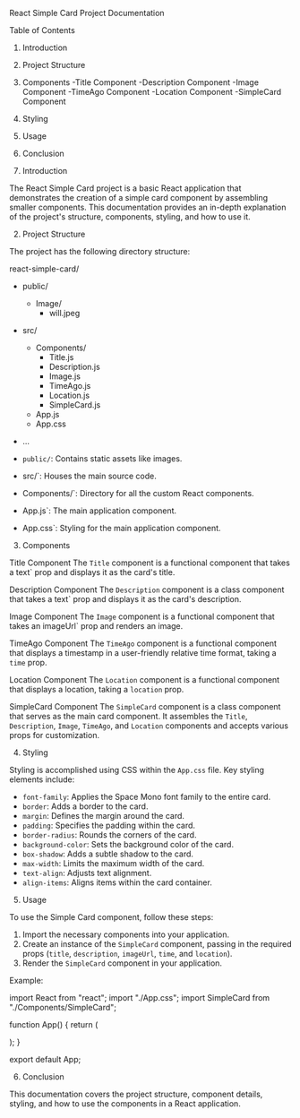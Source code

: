 React Simple Card Project Documentation

Table of Contents

1. Introduction
2. Project Structure
3. Components
   -Title Component
   -Description Component
   -Image Component
   -TimeAgo Component
   -Location Component
   -SimpleCard Component
4. Styling
5. Usage
6. Conclusion

7. Introduction

The React Simple Card project is a basic React application that demonstrates the creation of a simple card component by assembling smaller components. This documentation provides an in-depth explanation of the project's structure, components, styling, and how to use it.

2. Project Structure

The project has the following directory structure:

react-simple-card/

- public/
  - Image/
    - will.jpeg
- src/
  - Components/
    - Title.js
    - Description.js
    - Image.js
    - TimeAgo.js
    - Location.js
    - SimpleCard.js
  - App.js
  - App.css
- ...

- `public/`: Contains static assets like images.
- src/`: Houses the main source code.
- Components/`: Directory for all the custom React components.
- App.js`: The main application component.
- App.css`: Styling for the main application component.

3. Components

Title Component
The `Title` component is a functional component that takes a text` prop and displays it as the card's title.

Description Component
The `Description` component is a class component that takes a text` prop and displays it as the card's description.

Image Component
The `Image` component is a functional component that takes an imageUrl` prop and renders an image.

TimeAgo Component
The `TimeAgo` component is a functional component that displays a timestamp in a user-friendly relative time format, taking a `time` prop.

Location Component
The `Location` component is a functional component that displays a location, taking a `location` prop.

SimpleCard Component
The `SimpleCard` component is a class component that serves as the main card component. It assembles the `Title`, `Description`, `Image`, `TimeAgo`, and `Location` components and accepts various props for customization.

4. Styling

Styling is accomplished using CSS within the `App.css` file. Key styling elements include:

- `font-family`: Applies the Space Mono font family to the entire card.
- `border`: Adds a border to the card.
- `margin`: Defines the margin around the card.
- `padding`: Specifies the padding within the card.
- `border-radius`: Rounds the corners of the card.
- `background-color`: Sets the background color of the card.
- `box-shadow`: Adds a subtle shadow to the card.
- `max-width`: Limits the maximum width of the card.
- `text-align`: Adjusts text alignment.
- `align-items`: Aligns items within the card container.

5. Usage

To use the Simple Card component, follow these steps:

1. Import the necessary components into your application.
2. Create an instance of the `SimpleCard` component, passing in the required props (`title`, `description`, `imageUrl`, `time`, and `location`).
3. Render the `SimpleCard` component in your application.

Example:

import React from "react";
import "./App.css";
import SimpleCard from "./Components/SimpleCard";

function App() {
return (
<div className="App">
<SimpleCard
        title="William Agbomadzi"
        description="You go dey explain taya. You go dey explain, explain, explain because no evidence!!!"
        imageUrl="/Image/will.jpeg"
        time="2 hours ago"
        location="Marina"
      />
</div>
);
}

export default App;

6. Conclusion

This documentation covers the project structure, component details, styling, and how to use the components in a React application.
